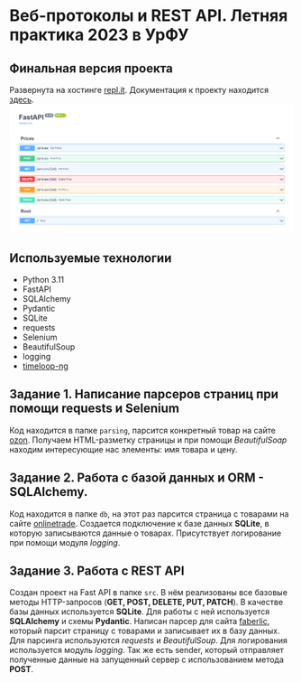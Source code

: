 # Веб-протоколы и REST API. Летняя практика 2023 в УрФУ

## Финальная версия проекта
Развернута на хостинге [repl.it](https://repl.it). Документация к проекту находится [здесь](https://summerpractice.codenjoyer.repl.co/docs).
![Документация проекта и его ручки](images/img.png)

## Используемые технологии
- Python 3.11
- FastAPI
- SQLAlchemy
- Pydantic
- SQLite
- requests
- Selenium
- BeautifulSoup
- logging
- [timeloop-ng](https://github.com/tuergeist/timeloop)


## Задание 1. Написание парсеров страниц при помощи requests и Selenium

Код находится в папке `parsing`, парсится конкретный товар на сайте [ozon](https://www.ozon.ru/product/harakteristiki-konstruktor-lego-super-heroes-novyy-asgard-bro-tora-76200-859801694/?asb2=B8PRssGyAeoWU8jpF_ZTebYXhw3hqIxWADUfVDZXbaZGofw7zcLjGPLhZTrWBHQn&avtc=1&avte=2&avts=1688657443&keywords=%D0%9A%D0%BE%D0%BD%D1%81%D1%82%D1%80%D1%83%D0%BA%D1%82%D0%BE%D1%80+LEGO&sh=G9o2ckYwYg).
Получаем HTML-разметку страницы и при помощи *BeautifulSoap* находим интересующие нас элементы: имя товара и цену.

## Задание 2. Работа с базой данных и ORM - SQLAlchemy.

Код находится в папке `db`, на этот раз парсится страница с товарами на
сайте [onlinetrade](https://onlinetrade.ru/catalogue/noutbuki-c9).
Создается подключение к базе данных **SQLite**, в которую записываются данные о товарах.
Присутствует логирование при помощи модуля *logging*.

## Задание 3. Работа с REST API

Создан проект на Fast API в папке `src`. В нём реализованы все базовые методы HTTP-запросов (**GET, POST, DELETE, PUT,
PATCH**).
В качестве базы данных используется **SQLite**. Для работы с ней используется **SQLAlchemy** и схемы **Pydantic**. Написан парсер
для сайта [faberlic](https://faberlic.com/index.php), который парсит страницу с товарами и записывает их в базу данных.
Для парсинга используются *requests* и *BeautifulSoup*. Для логирования используется модуль *logging*. Так же есть sender,
который отправляет полученные данные на запущенный сервер с использованием метода **POST**.
